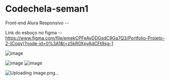 # Codechela-seman1
Front-end Alura
Responsivo -- 


Link do esboço no figma --
https://www.figma.com/file/emekCPFeAvDDGsdC9Ga7Q3/Portfolio-Projeto-2-(Copy)?node-id=0%3A1&t=z5kR0XpyAdCFt9sg-1


![image](https://user-images.githubusercontent.com/103043108/231293155-64571c87-8bbc-4130-a6c0-c1d2c2d0b737.png)


![image](https://user-images.githubusercontent.com/103043108/231293188-ed2e2f64-7bea-49d0-be28-f71eecfd1601.png)
![image](https://user-images.githubusercontent.com/103043108/231303390-a45abfaf-860d-4a17-ad90-39a003936959.png)

![Uploading image.png…]()

